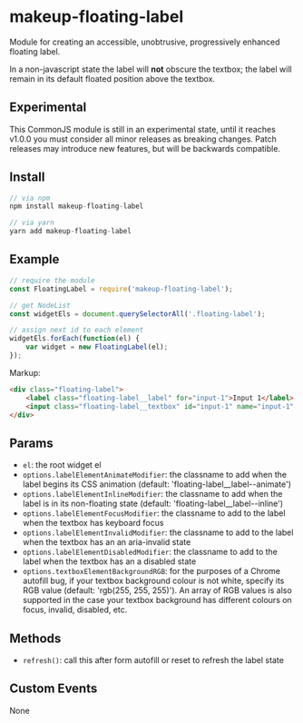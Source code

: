 # makeup-floating-label

Module for creating an accessible, unobtrusive, progressively enhanced floating label.

In a non-javascript state the label will **not** obscure the textbox; the label will remain in its default floated position above the textbox.

## Experimental

This CommonJS module is still in an experimental state, until it reaches v1.0.0 you must consider all minor releases as breaking changes. Patch releases may introduce new features, but will be backwards compatible.

## Install

```js
// via npm
npm install makeup-floating-label

// via yarn
yarn add makeup-floating-label
```

## Example

```js
// require the module
const FloatingLabel = require('makeup-floating-label');

// get NodeList
const widgetEls = document.querySelectorAll('.floating-label');

// assign next id to each element
widgetEls.forEach(function(el) {
    var widget = new FloatingLabel(el);
});
```

Markup:

```html
<div class="floating-label">
    <label class="floating-label__label" for="input-1">Input 1</label>
    <input class="floating-label__textbox" id="input-1" name="input-1" />
</div>
```

## Params

* `el`: the root widget el
* `options.labelElementAnimateModifier`: the classname to add when the label begins its CSS animation (default: 'floating-label__label--animate')
* `options.labelElementInlineModifier`: the classname to add when the label is in its non-floating state (default: 'floating-label__label--inline')
* `options.labelElementFocusModifier`: the classname to add to the label when the textbox has keyboard focus
* `options.labelElementInvalidModifier`: the classname to add to the label when the textbox has an an aria-invalid state
* `options.labelElementDisabledModifier`: the classname to add to the label when the textbox has an a disabled state
* `options.textboxElementBackgroundRGB`: for the purposes of a Chrome autofill bug, if your textbox background colour is not white, specify its RGB value (default: 'rgb(255, 255, 255)'). An array of RGB values is also supported in the case your textbox background has different colours on focus, invalid, disabled, etc.

## Methods

* `refresh()`: call this after form autofill or reset to refresh the label state

## Custom Events        

None
